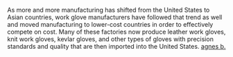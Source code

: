 As more and more manufacturing has shifted from the United States to Asian countries, work glove manufacturers have followed that trend as well and moved manufacturing to lower-cost countries in order to effectively compete on cost. Many of these factories now produce leather work gloves, knit work gloves, kevlar gloves, and other types of gloves with precision standards and quality that are then imported into the United States.
 <a href="http://www.twiceclub.com/public/shoponlinejp.asp?cheap=products-c42.html" title="agnes b.">agnes b.</a>